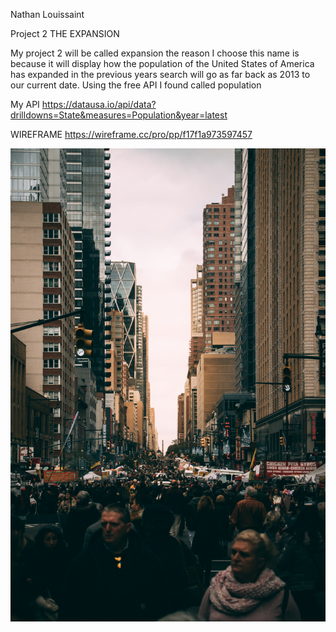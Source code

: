 
Nathan Louissaint 

Project 2  THE EXPANSION

My project 2 will be called expansion the reason I choose this name is because it will display how the population of the United States of America has expanded in the previous years search will go as far back as 2013 to our current date.  Using the free API I found called population 

My API 
https://datausa.io/api/data?drilldowns=State&measures=Population&year=latest

WIREFRAME
https://wireframe.cc/pro/pp/f17f1a973597457

<img src ="./assests/nate.jpg" alt="nate">